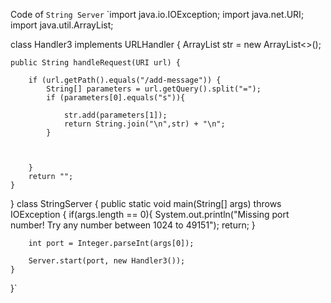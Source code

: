 Code of `String Server`
`import java.io.IOException;
import java.net.URI;
import java.util.ArrayList;



class Handler3 implements URLHandler {
    ArrayList<String> str = new ArrayList<>(); 

    public String handleRequest(URI url) {
        
        if (url.getPath().equals("/add-message")) {
            String[] parameters = url.getQuery().split("=");
            if (parameters[0].equals("s")){

                str.add(parameters[1]);
                return String.join("\n",str) + "\n";
            }
            
            
            
        }
        return "";
    }


}
class StringServer {
    public static void main(String[] args) throws IOException {
        if(args.length == 0){
            System.out.println("Missing port number! Try any number between 1024 to 49151");
            return;
        }

        int port = Integer.parseInt(args[0]);

        Server.start(port, new Handler3());
    }
}`
